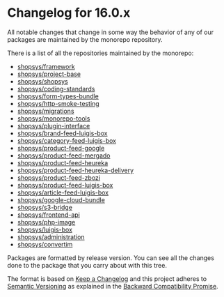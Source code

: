 # Changelog for 16.0.x

All notable changes that change in some way the behavior of any of our packages are maintained by the monorepo repository.

There is a list of all the repositories maintained by the monorepo:

- [shopsys/framework](https://github.com/shopsys/framework)
- [shopsys/project-base](https://github.com/shopsys/project-base)
- [shopsys/shopsys](https://github.com/shopsys/shopsys)
- [shopsys/coding-standards](https://github.com/shopsys/coding-standards)
- [shopsys/form-types-bundle](https://github.com/shopsys/form-types-bundle)
- [shopsys/http-smoke-testing](https://github.com/shopsys/http-smoke-testing)
- [shopsys/migrations](https://github.com/shopsys/migrations)
- [shopsys/monorepo-tools](https://github.com/shopsys/monorepo-tools)
- [shopsys/plugin-interface](https://github.com/shopsys/plugin-interface)
- [shopsys/brand-feed-luigis-box](https://github.com/shopsys/brand-feed-luigis-box)
- [shopsys/category-feed-luigis-box](https://github.com/shopsys/category-feed-luigis-box)
- [shopsys/product-feed-google](https://github.com/shopsys/product-feed-google)
- [shopsys/product-feed-mergado](https://github.com/shopsys/product-feed-mergado)
- [shopsys/product-feed-heureka](https://github.com/shopsys/product-feed-heureka)
- [shopsys/product-feed-heureka-delivery](https://github.com/shopsys/product-feed-heureka-delivery)
- [shopsys/product-feed-zbozi](https://github.com/shopsys/product-feed-zbozi)
- [shopsys/product-feed-luigis-box](https://github.com/shopsys/product-feed-luigis-box)
- [shopsys/article-feed-luigis-box](https://github.com/shopsys/article-feed-luigis-box)
- [shopsys/google-cloud-bundle](https://github.com/shopsys/google-cloud-bundle)
- [shopsys/s3-bridge](https://github.com/shopsys/s3-bridge)
- [shopsys/frontend-api](https://github.com/shopsys/frontend-api)
- [shopsys/php-image](https://github.com/shopsys/php-image)
- [shopsys/luigis-box](https://github.com/shopsys/luigis-box)
- [shopsys/administration](https://github.com/shopsys/administration)
- [shopsys/convertim](https://github.com/shopsys/convertim)

Packages are formatted by release version.
You can see all the changes done to the package that you carry about with this tree.

The format is based on [Keep a Changelog](http://keepachangelog.com/en/1.0.0/) and this project adheres to [Semantic Versioning](http://semver.org/spec/v2.0.0.html) as explained in the [Backward Compatibility Promise](https://docs.shopsys.com/en/latest/contributing/backward-compatibility-promise/).

<!-- Add generated changelog below this line -->
